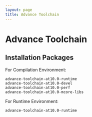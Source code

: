 ```yaml
---
layout: page
title: Advance Toolchain
---
```

# Advance Toolchain

## Installation Packages

For Compilation Environment:
```
advance-toolchain-at10.0-runtime
advance-toolchain-at10.0-devel
advance-toolchain-at10.0-perf
advance-toolchain-at10.0-mcore-libs
```

For Runtime Environment:
```
advance-toolchain-at10.0-runtime
```
